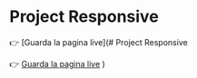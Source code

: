 # Project Responsive

👉 [Guarda la pagina live](# Project Responsive

👉 [Guarda la pagina live](https://tuonomeutente.github.io/nome-repo/)
)
